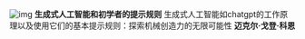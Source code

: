 ![img](../image/image-0-0.jpg)  **生成式人工智能和初学者的提示规则** 生成式人工智能如chatgpt的工作原理以及使用它们的基本提示规则：探索机械创造力的无限可能性 **迈克尔·戈登·科恩**
